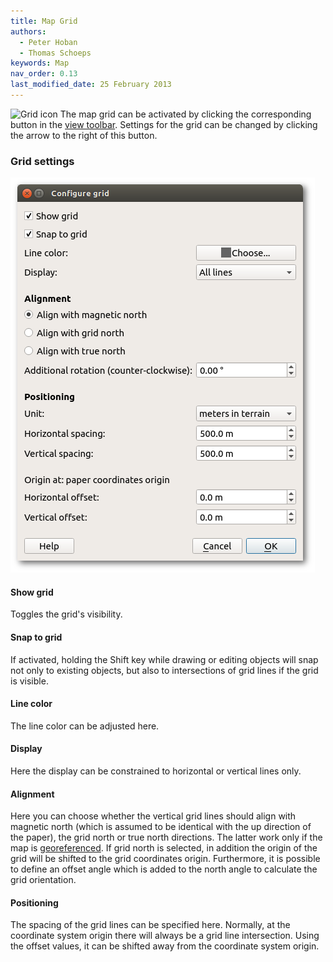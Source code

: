 ```yaml
---
title: Map Grid
authors:
  - Peter Hoban
  - Thomas Schoeps
keywords: Map
nav_order: 0.13
last_modified_date: 25 February 2013
---
```


![Grid icon](../mapper-images/grid.png) The map grid can be activated by clicking the corresponding button in the [view toolbar](toolbars.md#view-toolbar). Settings for the grid can be changed by clicking the arrow to the right of this button.

### Grid settings

![ ](images/grid_settings.png)

#### Show grid

Toggles the grid's visibility.

#### Snap to grid

If activated, holding the Shift key while drawing or editing objects will snap not only to existing objects, but also to intersections of grid lines if the grid is visible.

#### Line color

The line color can be adjusted here.

#### Display

Here the display can be constrained to horizontal or vertical lines only.

#### Alignment

Here you can choose whether the vertical grid lines should align with magnetic north (which is assumed to be identical with the up direction of the paper), the grid north or true north directions. The latter work only if the map is [georeferenced](georeferencing.md). If grid north is selected, in addition the origin of the grid will be shifted to the grid coordinates origin. Furthermore, it is possible to define an offset angle which is added to the north angle to calculate the grid orientation.

#### Positioning

The spacing of the grid lines can be specified here. Normally, at the coordinate system origin there will always be a grid line intersection. Using the offset values, it can be shifted away from the coordinate system origin.
